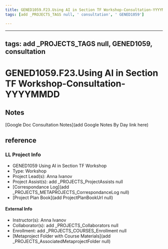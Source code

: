 ```yaml
---
title: GENED1059.F23.Using AI in Section TF Workshop-Consultation-YYYYMMDD
tags: [add _PROJECTS_TAGS null, ' consultation', ' GENED1059']

---
```


---
tags: add _PROJECTS_TAGS null, GENED1059, consultation
---
# GENED1059.F23.Using AI in Section TF Workshop-Consultation-YYYYMMDD

## Notes
[Google Doc Consultation Notes](add Google Notes By Day link here)

## reference
### LL Project Info
* GENED1059 Using AI in Section TF Workshop
* Type: Workshop
* Project Lead(s): Anna Ivanov
* Project Assist(s): add _PROJECTS_ProjectAssists null
* [Correspondance Log](add _PROJECTS_METAPROJECTS_CorrespondanceLog null)
* [Project Plan Book](add ProjectPlanBookUrl null)

#### External Info
* Instructor(s): Anna Ivanov
* Collaborator(s): add _PROJECTS_Collaborators null
* Enrollment: add _PROJECTS_COURSES_Enrollment null
* [Metaproject Folder with Course Materials](add _PROJECTS_AssociatedMetaprojectFolder null)
